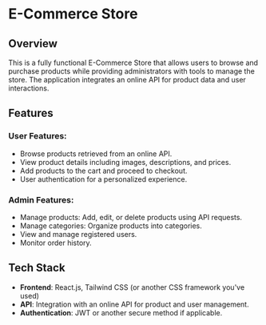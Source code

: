 # E-Commerce Store

## Overview

This is a fully functional E-Commerce Store that allows users to browse and purchase products while providing administrators with tools to manage the store. The application integrates an online API for product data and user interactions.

## Features

### User Features:
- Browse products retrieved from an online API.
- View product details including images, descriptions, and prices.
- Add products to the cart and proceed to checkout.
- User authentication for a personalized experience.

### Admin Features:
- Manage products: Add, edit, or delete products using API requests.
- Manage categories: Organize products into categories.
- View and manage registered users.
- Monitor order history.

## Tech Stack

- **Frontend**: React.js, Tailwind CSS (or another CSS framework you've used)
- **API**: Integration with an online API for product and user management.
- **Authentication**: JWT or another secure method if applicable.

